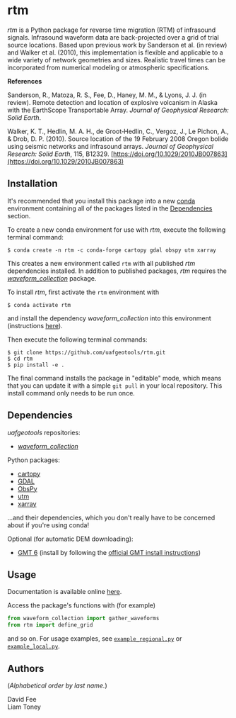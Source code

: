 rtm
===

_rtm_ is a Python package for reverse time migration (RTM) of infrasound
signals. Infrasound waveform data are back-projected over a grid of trial
source locations. Based upon previous work by Sanderson et al. (in review) and
Walker et al. (2010), this implementation is flexible and applicable to a wide
variety of network geometries and sizes. Realistic travel times can be
incorporated from numerical modeling or atmospheric specifications.

**References**

Sanderson, R., Matoza, R. S., Fee, D., Haney, M. M., & Lyons, J. J.
(in review). Remote detection and location of explosive volcanism in Alaska
with the EarthScope Transportable Array. _Journal of Geophysical Research:
Solid Earth_.

Walker, K. T., Hedlin, M. A. H., de Groot‐Hedlin, C., Vergoz, J., Le Pichon,
A., & Drob, D. P. (2010). Source location of the 19 February 2008 Oregon bolide
using seismic networks and infrasound arrays. _Journal of Geophysical Research:
Solid Earth_, 115, B12329.
[https://doi.org/10.1029/2010JB007863](https://doi.org/10.1029/2010JB007863)

Installation
------------

It's recommended that you install this package into a new
[conda](https://docs.conda.io/projects/conda/en/latest/index.html) environment
containing all of the packages listed in the [Dependencies](#dependencies)
section.

To create a new conda environment for use with _rtm_, execute the following
terminal command:
```
$ conda create -n rtm -c conda-forge cartopy gdal obspy utm xarray
```
This creates a new environment called `rtm` with all published _rtm_
dependencies installed. In addition to published packages, _rtm_ requires the
[_waveform_collection_](https://github.com/uafgeotools/waveform_collection)
package.

To install _rtm_, first activate the `rtm` environment with
```
$ conda activate rtm
```
and install the dependency _waveform_collection_ into this environment
(instructions
[here](https://github.com/uafgeotools/waveform_collection#installation)).

Then execute the following terminal commands:
```
$ git clone https://github.com/uafgeotools/rtm.git
$ cd rtm
$ pip install -e .
```
The final command installs the package in "editable" mode, which means that you
can update it with a simple `git pull` in your local repository. This install
command only needs to be run once.

Dependencies
------------

_uafgeotools_ repositories:

* [_waveform_collection_](https://github.com/uafgeotools/waveform_collection)

Python packages:

* [cartopy](https://scitools.org.uk/cartopy/docs/latest/)
* [GDAL](https://gdal.org/)
* [ObsPy](http://docs.obspy.org/)
* [utm](https://github.com/Turbo87/utm)
* [xarray](http://xarray.pydata.org/en/stable/)

...and their dependencies, which you don't really have to be concerned about if
you're using conda!

Optional (for automatic DEM downloading):

* [GMT 6](https://docs.generic-mapping-tools.org/latest/) (install by following
  the
  [official GMT install instructions](https://github.com/GenericMappingTools/gmt/blob/master/INSTALL.md/))

Usage
-----

Documentation is available online
[here](https://uaf-rtm.readthedocs.io/en/docs/).

Access the package's functions with (for example)
```python
from waveform_collection import gather_waveforms
from rtm import define_grid
```
and so on. For usage examples, see
[`example_regional.py`](https://github.com/uafgeotools/rtm/blob/master/example_regional.py)
or
[`example_local.py`](https://github.com/uafgeotools/rtm/blob/master/example_local.py).

Authors
-------

(_Alphabetical order by last name._)

David Fee<br>
Liam Toney
